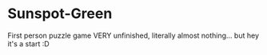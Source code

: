 # Sunspot-Green
First person puzzle game VERY unfinished, literally almost nothing... but hey it's a start :D 
